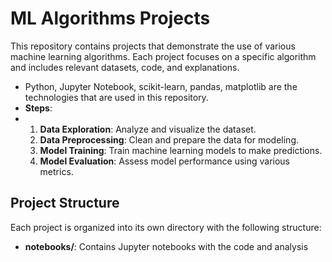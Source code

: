 # ML Algorithms Projects

This repository contains projects that demonstrate the use of various machine learning algorithms. Each project focuses on a specific algorithm and includes relevant datasets, code, and explanations.

 
- Python, Jupyter Notebook, scikit-learn, pandas, matplotlib are the technologies that are used in this repository.
- **Steps**: 
-  
  1. **Data Exploration**: Analyze and visualize the dataset. 
  2. **Data Preprocessing**: Clean and prepare the data for modeling. 
  3. **Model Training**: Train machine learning models to make predictions. 
  4. **Model Evaluation**: Assess model performance using various metrics. 


## Project Structure

Each project is organized into its own directory with the following structure:

- **notebooks/**: Contains Jupyter notebooks with the code and analysis
